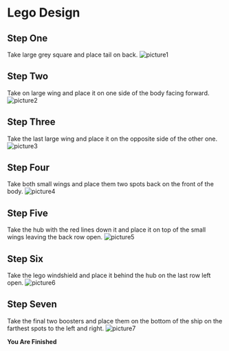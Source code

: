 # Lego Design
## **Step One**
Take large grey square and place tail on back.
![picture1](https://github.com/RaymondRau/e235/blob/master/lego%20project.png)
## **Step Two**
Take on large wing and place it on one side of the body facing forward.
![picture2](https://github.com/RaymondRau/e235/blob/master/lego%20project%202.png)
## **Step Three**
Take the last large wing and place it on the opposite side of the other one.
![picture3](https://github.com/RaymondRau/e235/blob/master/lego%20project%203.png)
## **Step Four**
Take both small wings and place them two spots back on the front of the body.
![picture4](https://github.com/RaymondRau/e235/blob/master/lego%20project%204.png)
## **Step Five**
Take the hub with the red lines down it and place it on top of the small wings leaving the back row open.
![picture5](https://github.com/RaymondRau/e235/blob/master/lego%20project%205.png)
## **Step Six**
Take the lego windshield and place it behind the hub on the last row left open.
![picture6](https://github.com/RaymondRau/e235/blob/master/lego%20project%206.png)
## **Step Seven**
Take the final two boosters and place them on the bottom of the ship on the farthest spots to the left and right.
![picture7](https://github.com/RaymondRau/e235/blob/master/lego%20project%207.png)

**You Are Finished** 
